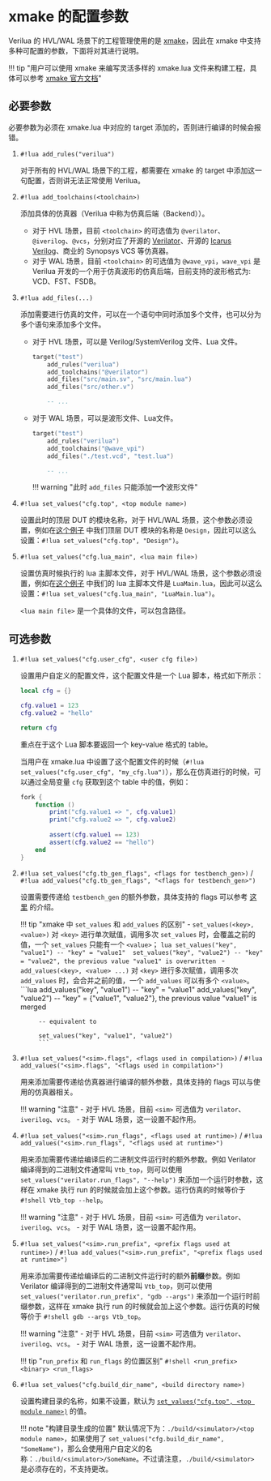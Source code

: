 # xmake 的配置参数

Verilua 的 HVL/WAL 场景下的工程管理使用的是 [xmake](https://xmake.io/#/)，因此在 xmake 中支持多种可配置的参数，下面将对其进行说明。

!!! tip "用户可以使用 xmake 来编写灵活多样的 xmake.lua 文件来构建工程，具体可以参考 [xmake 官方文档](https://xmake.io/#/getting_started)"

## 必要参数

必要参数为必须在 xmake.lua 中对应的 target 添加的，否则进行编译的时候会报错。

1. `#!lua add_rules("verilua")`

    对于所有的 HVL/WAL 场景下的工程，都需要在 xmake 的 target 中添加这一句配置，否则讲无法正常使用 Verilua。

1. `#!lua add_toolchains(<toolchain>)`

    添加具体的仿真器（Verilua 中称为仿真后端（Backend））。
    
    - 对于 HVL 场景，目前 `<toolchain>` 的可选值为 `@verilator`、`@iverilog`、`@vcs`，分别对应了开源的 [Verilator](https://github.com/verilator/verilator)、开源的 [Icarus Verilog](https://github.com/steveicarus/iverilog)、商业的 Synopsys VCS 等仿真器。
    - 对于 WAL 场景，目前 `<toolchain>` 的可选值为 `@wave_vpi`，`wave_vpi` 是 Verilua 开发的一个用于仿真波形的仿真后端，目前支持的波形格式为: VCD、FST、FSDB。

2. `#!lua add_files(...)`
    
    添加需要进行仿真的文件，可以在一个语句中同时添加多个文件，也可以分为多个语句来添加多个文件。
    
    - 对于 HVL 场景，可以是 Verilog/SystemVerilog 文件、Lua 文件。
        ```lua title="xmake.lua" hl_lines="4 5"
        target("test")
            add_rules("verilua")
            add_toolchains("@verilator")
            add_files("src/main.sv", "src/main.lua")
            add_files("src/other.v")

            -- ...
        ```
    - 对于 WAL 场景，可以是波形文件、Lua文件。
        ```lua title="xmake.lua"
        target("test")
            add_rules("verilua")
            add_toolchains("@wave_vpi")
            add_files("./test.vcd", "test.lua")

            -- ...
        ```

        !!! warning "此时 `add_files` 只能添加**一个**波形文件"

3. `#!lua set_values("cfg.top", <top module name>)`

    <a id="cfg-top"></a>

    设置此时的顶层 DUT 的模块名称，对于 HVL/WAL 场景，这个参数必须设置，例如在[这个例子](../getting-started/simple_hvl_example.md) 中我们顶层 DUT 模块的名称是 `Design`，因此可以这么设置：`#!lua set_values("cfg.top", "Design")`。

4. `#!lua set_values("cfg.lua_main", <lua main file>)`

    设置仿真时候执行的 lua 主脚本文件，对于 HVL/WAL 场景，这个参数必须设置，例如在[这个例子](../getting-started/simple_hvl_example.md) 中我们的 lua 主脚本文件是 `LuaMain.lua`，因此可以这么设置：`#!lua set_values("cfg.lua_main", "LuaMain.lua")`。

    `<lua main file>` 是一个具体的文件，可以包含路径。


## 可选参数

1. `#!lua set_values("cfg.user_cfg", <user cfg file>)`

    设置用户自定义的配置文件，这个配置文件是一个 Lua 脚本，格式如下所示：

    ```lua title="my_cfg.lua" hl_lines="1 6" linenums="1"
    local cfg = {}

    cfg.value1 = 123
    cfg.value2 = "hello"

    return cfg
    ```

    重点在于这个 Lua 脚本要返回一个 key-value 格式的 table。

    当用户在 xmake.lua 中设置了这个配置文件的时候（`#!lua set_values("cfg.user_cfg", "my_cfg.lua")`），那么在仿真进行的时候，可以通过全局变量 `cfg` 获取到这个 table 中的值，例如：
    
    ```lua title="main.lua" linenums="1"
    fork {
        function ()
            print("cfg.value1 => ", cfg.value1)
            print("cfg.value2 => ", cfg.value2)
        
            assert(cfg.value1 == 123)
            assert(cfg.value2 == "hello")
        end
    }
    ```

2. `#!lua set_values("cfg.tb_gen_flags", <flags for testbench_gen>)` / ``#!lua add_values("cfg.tb_gen_flags", "<flags for testbench_gen>")``

    设置需要传递给 `testbench_gen` 的额外参数，具体支持的 flags 可以参考 [这里](./testbench_generate.md) 的介绍。

    !!! tip "xmake 中 `set_values` 和 `add_values` 的区别"
        - `set_values(<key>, <value>)` 对 `<key>` 进行单次赋值，调用多次 `set_values` 时，会覆盖之前的值，一个 `set_values` 只能有一个 `<value>`； 
            ```lua
            set_values("key", "value1") -- "key" = "value1" 
            set_values("key", "value2") -- "key" = "value2", the previous value "value1" is overwritten
            ```
        - `add_values(<key>, <value> ...)` 对 `<key>` 进行多次赋值，调用多次 `add_values` 时，会合并之前的值，一个 `add_values` 可以有多个 `<value>`。
            ```lua
            add_values("key", "value1") -- "key" = "value1" 
            add_values("key", "value2") -- "key" = {"value1", "value2"}, the previous value "value1" is merged

            -- equivalent to

            set_values("key", "value1", "value2")
            ```

3. `#!lua set_values("<sim>.flags", <flags used in compilation>)` / ``#!lua add_values("<sim>.flags", "<flags used in compilation>")``
    
    用来添加需要传递给仿真器进行编译的额外参数，具体支持的 flags 可以与使用的仿真器相关。
    
    !!! warning "注意"
        - 对于 HVL 场景，目前 `<sim>` 可选值为 `verilator`、`iverilog`、`vcs`。
        - 对于 WAL 场景，这一设置不起作用。

4. `#!lua set_values("<sim>.run_flags", <flags used at runtime>)` / ``#!lua add_values("<sim>.run_flags", "<flags used at runtime>")``

    用来添加需要传递给编译后的二进制文件运行时的额外参数。例如 Verilator 编译得到的二进制文件通常叫 `Vtb_top`，则可以使用 `set_values("verilator.run_flags", "--help")` 来添加一个运行时参数，这样在 xmake 执行 run 的时候就会加上这个参数。运行仿真的时候等价于 `#!shell Vtb_top --help`。

    !!! warning "注意"
        - 对于 HVL 场景，目前 `<sim>` 可选值为 `verilator`、`iverilog`、`vcs`。
        - 对于 WAL 场景，这一设置不起作用。

5. `#!lua set_values("<sim>.run_prefix", <prefix flags used at runtime>)` / `#!lua add_values("<sim>.run_prefix", "<prefix flags used at runtime>")`

    用来添加需要传递给编译后的二进制文件运行时的额外**前缀**参数。例如 Verilator 编译得到的二进制文件通常叫 `Vtb_top`，则可以使用 `set_values("verilator.run_prefix", "gdb --args")` 来添加一个运行时前缀参数，这样在 xmake 执行 run 的时候就会加上这个参数。运行仿真的时候等价于 `#!shell gdb --args Vtb_top`。

    !!! warning "注意"
        - 对于 HVL 场景，目前 `<sim>` 可选值为 `verilator`、`iverilog`、`vcs`。
        - 对于 WAL 场景，这一设置不起作用。

    !!! tip "`run_prefix` 和 `run_flags` 的位置区别"
        `#!shell <run_prefix> <binary> <run_flags>`

6. `#!lua set_values("cfg.build_dir_name", <build directory name>)`

    设置构建目录的名称，如果不设置，默认为 [`set_values("cfg.top", <top module name>)`](#cfg-top) 的值。

    !!! note "构建目录生成的位置"
        默认情况下为：`./build/<simulator>/<top module name>`，如果使用了 `set_values("cfg.build_dir_name", "SomeName")`，那么会使用用户自定义的名称：`./build/<simulator>/SomeName`。不过请注意，`./build/<simulator>` 是必须存在的，不支持更改。
